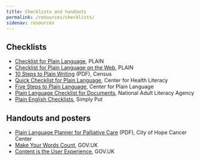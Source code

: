 ```yaml
---
title: Checklists and handouts
permalink: /resources/checklists/
sidenav: resources
---
```


## Checklists

* [Checklist for Plain Language](/resources/checklists/checklist/), PLAIN
* [Checklist for Plain Language on the Web](/resources/checklists/web-checklist/), PLAIN
* [10 Steps to Plain Writing](https://www.census.gov/content/dam/Census/about/about-the-bureau/policies_and_notices/10_simple_steps.pdf) (PDF), Census
* [Quick Checklist for Plain Language](https://www.slideshare.net/PlainTalkConf/jeanne-mcgee-and-the-center-for-health-literacy-quick-checklist-for-plain-language), Center for Health Literacy
* [Five Steps to Plain Language](http://centerforplainlanguage.org/learning-training/five-steps-plain-language/), Center for Plain Language
* [Plain Language Checklist for Documents](https://www.nala.ie/publications/a-plain-english-checklist-for-documents/), National Adult Literacy Agency
* [Plain English Checklists](http://www.simplyput.ie/useful-downloads), Simply Put

## Handouts and posters

* [Plain Language Planner for Palliative Care](http://communicatecomfort.com/wp-content/uploads/2016/04/PLP-Card-DIGITAL.pdf) (PDF), City of Hope Cancer Center
* [Make Your Words Count](http://govdesign.tumblr.com/post/158516979708/download-the-sticker-make-your-words-count), GOV.UK
* [Content is the User Experience](http://govdesign.tumblr.com/post/142396578228/download-the-posters-content-design-posters), GOV.UK
